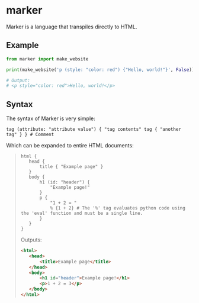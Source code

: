 # marker
Marker is a language that transpiles directly to HTML.

## Example
```py
from marker import make_website

print(make_website('p (style: "color: red") {"Hello, world!"}', False))

# Output:
# <p style="color: red">Hello, world!</p>
```

## Syntax
The syntax of Marker is very simple:
```
tag (attribute: "attribute value") { "tag contents" tag { "another tag" } } # Comment
```
Which can be expanded to entire HTML documents:
>```
>html {
>    head {
>        title { "Example page" }
>    }
>    body {
>        h1 (id: "header") {
>            "Example page!"
>        }
>        p {
>            "1 + 2 = "
>            % {1 + 2} # The '%' tag evaluates python code using the 'eval' function and must be a single line.
>        }
>    }
>}
>```
>Outputs:
>```html
><html>
>    <head>
>        <title>Example page</title>
>    </head>
>    <body>
>        <h1 id="header">Example page!</h1>
>        <p>1 + 2 = 3</p>
>    </body>
></html>
>```
